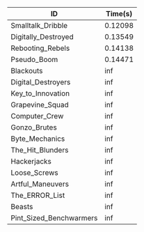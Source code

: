 |ID|Time(s)|
|-|-|
|Smalltalk_Dribble|0.12098|
|Digitally_Destroyed|0.13549|
|Rebooting_Rebels|0.14138|
|Pseudo_Boom|0.14471|
|Blackouts|inf|
|Digital_Destroyers|inf|
|Key_to_Innovation|inf|
|Grapevine_Squad|inf|
|Computer_Crew|inf|
|Gonzo_Brutes|inf|
|Byte_Mechanics|inf|
|The_Hit_Blunders|inf|
|Hackerjacks|inf|
|Loose_Screws|inf|
|Artful_Maneuvers|inf|
|The_ERROR_List|inf|
|Beasts|inf|
|Pint_Sized_Benchwarmers|inf|
